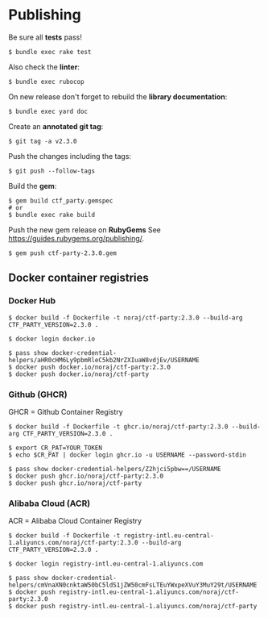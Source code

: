 # Publishing

Be sure all **tests** pass!

```
$ bundle exec rake test
```

Also check the **linter**:

```
$ bundle exec rubocop
```

On new release don't forget to rebuild the **library documentation**:

```
$ bundle exec yard doc
```

Create an **annotated git tag**:

```
$ git tag -a v2.3.0
```

Push the changes including the tags:

```
$ git push --follow-tags
```

Build the **gem**:

```
$ gem build ctf_party.gemspec
# or
$ bundle exec rake build
```

Push the new gem release on **RubyGems** See https://guides.rubygems.org/publishing/.

```
$ gem push ctf-party-2.3.0.gem
```

## Docker container registries

<!-- tabs:start -->

### **Docker Hub**

```
$ docker build -f Dockerfile -t noraj/ctf-party:2.3.0 --build-arg CTF_PARTY_VERSION=2.3.0 .

$ docker login docker.io

$ pass show docker-credential-helpers/aHR0cHM6Ly9pbmRleC5kb2NrZXIuaW8vdjEv/USERNAME
$ docker push docker.io/noraj/ctf-party:2.3.0
$ docker push docker.io/noraj/ctf-party
```

### **Github (GHCR)**

GHCR = Github Container Registry

```
$ docker build -f Dockerfile -t ghcr.io/noraj/ctf-party:2.3.0 --build-arg CTF_PARTY_VERSION=2.3.0 .

$ export CR_PAT=YOUR_TOKEN
$ echo $CR_PAT | docker login ghcr.io -u USERNAME --password-stdin

$ pass show docker-credential-helpers/Z2hjci5pbw==/USERNAME
$ docker push ghcr.io/noraj/ctf-party:2.3.0
$ docker push ghcr.io/noraj/ctf-party
```

### **Alibaba Cloud (ACR)**

ACR = Alibaba Cloud Container Registry

```
$ docker build -f Dockerfile -t registry-intl.eu-central-1.aliyuncs.com/noraj/ctf-party:2.3.0 --build-arg CTF_PARTY_VERSION=2.3.0 .

$ docker login registry-intl.eu-central-1.aliyuncs.com

$ pass show docker-credential-helpers/cmVnaXN0cnktaW50bC5ldS1jZW50cmFsLTEuYWxpeXVuY3MuY29t/USERNAME
$ docker push registry-intl.eu-central-1.aliyuncs.com/noraj/ctf-party:2.3.0
$ docker push registry-intl.eu-central-1.aliyuncs.com/noraj/ctf-party
```

<!-- tabs:end -->
